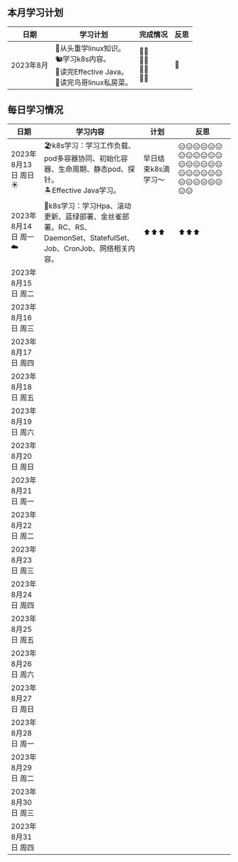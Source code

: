 ## 本月学习计划

| 日期      | 学习计划                                                     | 完成情况                | 反思 |
| --------- | ------------------------------------------------------------ | ----------------------- | ---- |
| 2023年8月 | 🦥从头重学linux知识。<br/>🐿️学习k8s内容。<br/>💫读完Effective Java。<br/>🍑读完鸟哥linux私房菜。 | 🤦‍♂️<br/>🤦‍♂️<br/>🤦‍♂️<br/>🤦‍♂️ | 🤔️    |

  

## 每日学习情况

| 日期                 | 学习内容                                                     | 计划                | 反思                             |
| -------------------- | ------------------------------------------------------------ | ------------------- | -------------------------------- |
| 2023年8月13日 周日 ☀️ | 🏖️k8s学习：学习工作负载、pod多容器协同、初始化容器、生命周期、静态pod、探针。<br/>🏝️Effective Java学习。 | 早日结束k8s滴学习～ | 😑😑😑😑😑😑😑😑😑😑😑😑😑😑😑😑😑😑😑😑😑😑😑😑😑😑😑😑😑😑😑😑 |
| 2023年8月14日 周一☁️  | 🍦k8s学习：学习Hpa、滚动更新、蓝绿部署、金丝雀部署。RC、RS、DaemonSet、StatefulSet、Job、CronJob、网络相关内容。 | ⬆️⬆️⬆️                 | ⬆️⬆️⬆️                              |
| 2023年8月15日 周二   |                                                              |                     |                                  |
| 2023年8月16日 周三   |                                                              |                     |                                  |
| 2023年8月17日 周四   |                                                              |                     |                                  |
| 2023年8月18日 周五   |                                                              |                     |                                  |
| 2023年8月19日 周六   |                                                              |                     |                                  |
| 2023年8月20日 周日   |                                                              |                     |                                  |
| 2023年8月21日 周一   |                                                              |                     |                                  |
| 2023年8月22日 周二   |                                                              |                     |                                  |
| 2023年8月23日 周三   |                                                              |                     |                                  |
| 2023年8月24日 周四   |                                                              |                     |                                  |
| 2023年8月25日 周五   |                                                              |                     |                                  |
| 2023年8月26日 周六   |                                                              |                     |                                  |
| 2023年8月27日 周日   |                                                              |                     |                                  |
| 2023年8月28日 周一   |                                                              |                     |                                  |
| 2023年8月29日 周二   |                                                              |                     |                                  |
| 2023年8月30日 周三   |                                                              |                     |                                  |
| 2023年8月31日 周四   |                                                              |                     |                                  |

